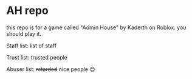 # AH repo
this repo is for a game called "Admin House" by Kaderth on Roblox. you should play it.

Staff list: list of staff

Trust list: trusted people

Abuser list: ~~retarded~~ nice people 😊
